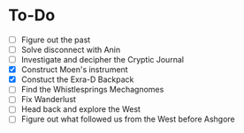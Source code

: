 # To-Do
- [ ] Figure out the past
- [ ] Solve disconnect with Anin
- [ ] Investigate and decipher the Cryptic Journal
- [x] Construct Moen's instrument
- [x] Constuct the Exra-D Backpack
- [ ] Find the Whistlesprings Mechagnomes
- [ ] Fix Wanderlust
- [ ] Head back and explore the West
- [ ] Figure out what followed us from the West before Ashgore